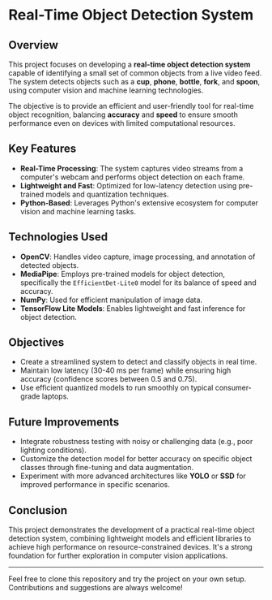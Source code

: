 # Real-Time Object Detection System

## Overview

This project focuses on developing a **real-time object detection system** capable of identifying a small set of common objects from a live video feed. The system detects objects such as a **cup**, **phone**, **bottle**, **fork**, and **spoon**, using computer vision and machine learning technologies. 

The objective is to provide an efficient and user-friendly tool for real-time object recognition, balancing **accuracy** and **speed** to ensure smooth performance even on devices with limited computational resources.

## Key Features

- **Real-Time Processing**: The system captures video streams from a computer's webcam and performs object detection on each frame.
- **Lightweight and Fast**: Optimized for low-latency detection using pre-trained models and quantization techniques.
- **Python-Based**: Leverages Python's extensive ecosystem for computer vision and machine learning tasks.

## Technologies Used

- **OpenCV**: Handles video capture, image processing, and annotation of detected objects.
- **MediaPipe**: Employs pre-trained models for object detection, specifically the `EfficientDet-Lite0` model for its balance of speed and accuracy.
- **NumPy**: Used for efficient manipulation of image data.
- **TensorFlow Lite Models**: Enables lightweight and fast inference for object detection.

## Objectives

- Create a streamlined system to detect and classify objects in real time.
- Maintain low latency (30-40 ms per frame) while ensuring high accuracy (confidence scores between 0.5 and 0.75).
- Use efficient quantized models to run smoothly on typical consumer-grade laptops.

## Future Improvements

- Integrate robustness testing with noisy or challenging data (e.g., poor lighting conditions).
- Customize the detection model for better accuracy on specific object classes through fine-tuning and data augmentation.
- Experiment with more advanced architectures like **YOLO** or **SSD** for improved performance in specific scenarios.

## Conclusion

This project demonstrates the development of a practical real-time object detection system, combining lightweight models and efficient libraries to achieve high performance on resource-constrained devices. It's a strong foundation for further exploration in computer vision applications.

---

Feel free to clone this repository and try the project on your own setup. Contributions and suggestions are always welcome!
